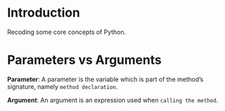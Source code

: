 # Introduction
Recoding some core concepts of Python.

# Parameters vs Arguments
**Parameter**: A parameter is the variable which is part of the method’s signature, namely `method declaration`.

**Argument**: An argument is an expression used when `calling the method`.
